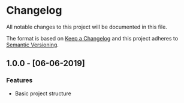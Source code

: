 # Changelog
All notable changes to this project will be documented in this file.

The format is based on [Keep a Changelog](http://keepachangelog.com/en/1.0.0/)
and this project adheres to [Semantic Versioning](http://semver.org/spec/v2.0.0.html).

## 1.0.0 - [06-06-2019]

### Features
- Basic project structure

[Unreleased]: https://github.com/sh4ka/composer-package-template/compare/v1.0.0...HEAD
